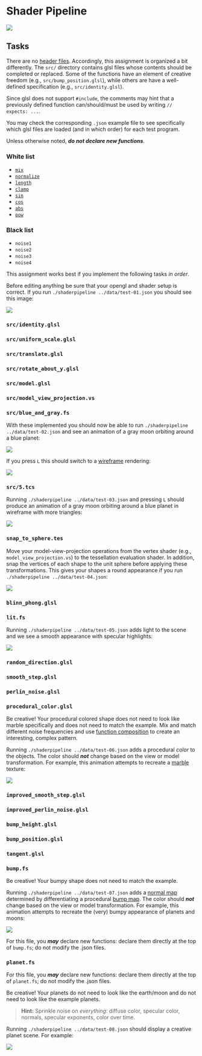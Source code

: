 # Shader Pipeline

![](images/earth.gif)

## Tasks

There are no [header files](https://stackoverflow.com/a/19709740/148668).
Accordingly, this assignment is organized a bit differently. The `src/`
directory contains glsl files whose contents should be completed or replaced.
Some of the functions have an element of creative freedom (e.g.,
`src/bump_position.glsl`), while others are have a well-defined specification
(e.g., `src/identity.glsl`).

Since glsl does not support `#include`, the comments may hint that a previously
defined function can/should/must be used by writing `// expects: ...`.

You may check the corresponding `.json` example file to see specifically which
glsl files are loaded (and in which order) for each test program.

Unless otherwise noted, _**do not declare new functions**_. 

### White list

  - [`mix`](https://www.khronos.org/registry/OpenGL-Refpages/gl4/html/mix.xhtml)
  - [`normalize`](https://www.khronos.org/registry/OpenGL-Refpages/gl4/html/normalize.xhtml)
  - [`length`](https://www.khronos.org/registry/OpenGL-Refpages/gl4/html/length.xhtml)
  - [`clamp`](https://www.khronos.org/registry/OpenGL-Refpages/gl4/html/clamp.xhtml)
  - [`sin`](https://www.khronos.org/registry/OpenGL-Refpages/gl4/html/sin.xhtml)
  - [`cos`](https://www.khronos.org/registry/OpenGL-Refpages/gl4/html/cos.xhtml)
  - [`abs`](https://www.khronos.org/registry/OpenGL-Refpages/gl4/html/abs.xhtml)
  - [`pow`](https://www.khronos.org/registry/OpenGL-Refpages/gl4/html/pow.xhtml)

### Black list
 
  - `noise1`
  - `noise2`
  - `noise3`
  - `noise4`

This assignment works best if you implement the following tasks _in order_.

Before editing anything be sure that your opengl and shader setup is correct. If you run `./shaderpipeline ../data/test-01.json` you should see this
image: 

![](images/test-01.png)


### `src/identity.glsl`

### `src/uniform_scale.glsl`

### `src/translate.glsl`

### `src/rotate_about_y.glsl`

### `src/model.glsl`

### `src/model_view_projection.vs`

### `src/blue_and_gray.fs`

With these implemented you should now be able to run `./shaderpipeline
../data/test-02.json` and see an animation of a gray moon orbiting around a blue
planet: 

![](images/test-02.gif)

If you press `L` this should switch to a [wireframe]() rendering:

![](images/test-02-wireframe.gif)

### `src/5.tcs`

Running `./shaderpipeline ../data/test-03.json` and pressing `L` should produce an
animation of a gray moon orbiting around a blue planet in wireframe with more
triangles: 

![](images/test-03-wireframe.gif)

### `snap_to_sphere.tes`

Move your model-view-projection operations from the vertex shader (e.g.,
`model_view_projection.vs`) to the tessellation evaluation shader. In addition,
snap the vertices of each shape to the unit sphere before applying these
transformations. This gives your shapes a round appearance if you run
`./shaderpipeline ../data/test-04.json`: 

![](images/test-04.gif)

### `blinn_phong.glsl`

### `lit.fs`

Running `./shaderpipeline ../data/test-05.json` adds light to the scene and we
see a smooth appearance with specular highlights: 

![](images/test-05.gif)

### `random_direction.glsl`

### `smooth_step.glsl`

### `perlin_noise.glsl`

### `procedural_color.glsl`

Be creative! Your procedural colored shape does not need to look like marble
specifically and does not need to match the example. Mix and match different
noise frequencies and use [function
composition](https://en.wikipedia.org/wiki/Function_composition) to create an
interesting, complex pattern.

Running `./shaderpipeline ../data/test-06.json` adds a procedural _color_ to the
objects. The color should _**not**_ change based on the view or model
transformation. For example, this animation attempts to recreate a
[marble](https://en.wikipedia.org/wiki/Marble) texture: 

![](images/test-06.gif)

### `improved_smooth_step.glsl`

### `improved_perlin_noise.glsl`

### `bump_height.glsl`

### `bump_position.glsl`

### `tangent.glsl`

### `bump.fs`

Be creative! Your bumpy shape does not need to match the example.

Running `./shaderpipeline ../data/test-07.json` adds a [normal
map](https://en.wikipedia.org/wiki/Normal_mapping) determined by differentiating
a procedural [bump map](https://en.wikipedia.org/wiki/Bump_mapping). The color
should _**not**_ change based on the view or model transformation. For example,
this animation attempts to recreate the (very) bumpy appearance of planets and
moons: 

![](images/test-07.gif)

For this file, you _**may**_ declare new functions: declare them directly at the
top of `bump.fs`; do not modify the .json files.

### `planet.fs`

For this file, you _**may**_ declare new functions: declare them directly at the
top of `planet.fs`; do not modify the .json files.

Be creative! Your planets do not need to look like the earth/moon and do not
need to look like the example planets.

> **Hint:** Sprinkle noise on _everything_: diffuse color, specular color,
> normals, specular exponents, color over time.

Running `./shaderpipeline ../data/test-08.json` should display a creative planet
scene. For example: 

![](images/test-08.gif)
